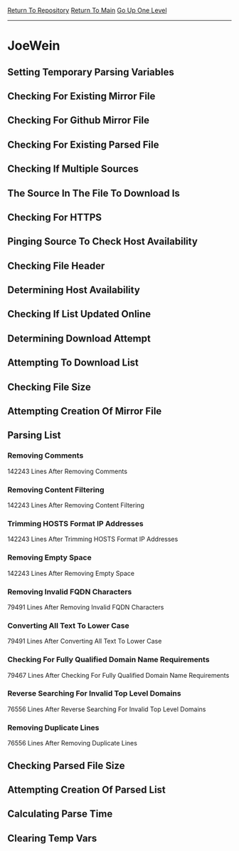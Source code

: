 [Return To Repository](https://github.com/deathbybandaid/piholeparser/)
[Return To Main](https://github.com/deathbybandaid/piholeparser/blob/master/RecentRunLogs/Mainlog.md)
[Go Up One Level](https://github.com/deathbybandaid/piholeparser/blob/master/RecentRunLogs/TopLevelScripts/30-Processing-External-Blacklists.md)
____________________________________
# JoeWein
## Setting Temporary Parsing Variables
## Checking For Existing Mirror File
## Checking For Github Mirror File
## Checking For Existing Parsed File
## Checking If Multiple Sources
## The Source In The File To Download Is
## Checking For HTTPS
## Pinging Source To Check Host Availability
## Checking File Header
## Determining Host Availability
## Checking If List Updated Online
## Determining Download Attempt
## Attempting To Download List
## Checking File Size
## Attempting Creation Of Mirror File
## Parsing List
### Removing Comments
142243 Lines After Removing Comments
### Removing Content Filtering
142243 Lines After Removing Content Filtering
### Trimming HOSTS Format IP Addresses
142243 Lines After Trimming HOSTS Format IP Addresses
### Removing Empty Space
142243 Lines After Removing Empty Space
### Removing Invalid FQDN Characters
79491 Lines After Removing Invalid FQDN Characters
### Converting All Text To Lower Case
79491 Lines After Converting All Text To Lower Case
### Checking For Fully Qualified Domain Name Requirements
79467 Lines After Checking For Fully Qualified Domain Name Requirements
### Reverse Searching For Invalid Top Level Domains
76556 Lines After Reverse Searching For Invalid Top Level Domains
### Removing Duplicate Lines
76556 Lines After Removing Duplicate Lines
## Checking Parsed File Size
## Attempting Creation Of Parsed List
## Calculating Parse Time
## Clearing Temp Vars
